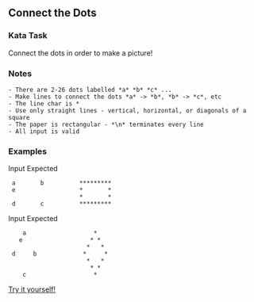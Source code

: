 ## Connect the Dots

### Kata Task

Connect the dots in order to make a picture!

### Notes

	- There are 2-26 dots labelled *a* *b* *c* ...
	- Make lines to connect the dots *a* -> *b*, *b* -> *c*, etc
	- The line char is *
	- Use only straight lines - vertical, horizontal, or diagonals of a square
	- The paper is rectangular - *\n* terminates every line
	- All input is valid

### Examples

Input				Expected

```
 a       b 			*********
 e                  *       *
                    *       *
 d       c          *********
```

Input				Expected

``` 
    a				    *
   e                   * *
                      *   *
 d     b             *     *
                      *   *
                       * *
    c                   *
``` 

[Try it yourself!](https://www.codewars.com/kata/5d6a11ab2a1ef8001dd1e817)
